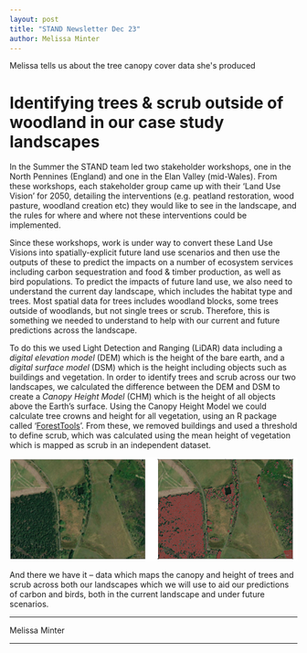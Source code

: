 ```yaml
---
layout: post
title: "STAND Newsletter Dec 23"
author: Melissa Minter
---
```


Melissa tells us about the tree canopy cover data she's produced

# Identifying trees & scrub outside of woodland in our case study landscapes

In the Summer the STAND team led two stakeholder workshops, one in the North Pennines (England) and one in the Elan Valley (mid-Wales). From these workshops, each stakeholder group came up with their ‘Land Use Vision’ for 2050, detailing the interventions (e.g. peatland restoration, wood pasture, woodland creation etc) they would like to see in the landscape, and the rules for where and where not these interventions could be implemented. 

Since these workshops, work is under way to convert these Land Use Visions into spatially-explicit future land use scenarios and then use the outputs of these to predict the impacts on a number of ecosystem services including carbon sequestration and food & timber production, as well as bird populations. To predict the impacts of future land use, we also need to understand the current day landscape, which includes the habitat type and trees. Most spatial data for trees includes woodland blocks, some trees outside of woodlands, but not single trees or scrub. Therefore, this is something we needed to understand to help with our current and future predictions across the landscape. 

To do this we used Light Detection and Ranging (LiDAR) data including a *digital elevation model* (DEM) which is the height of the bare earth, and a *digital surface model* (DSM) which is the height including objects such as buildings and vegetation. In order to identify trees and scrub across our two landscapes, we calculated the difference between the DEM and DSM to create a *Canopy Height Model* (CHM) which is the height of all objects above the Earth’s surface. Using the Canopy Height Model we could calculate tree crowns and height for all vegetation, using an R package called ‘[ForestTools](https://cran.r-project.org/web/packages/ForestTools/index.html)’. From these, we removed buildings and used a threshold to define scrub, which was calculated using the mean height of vegetation which is mapped as scrub in an independent dataset. 

<img src="/assets/img/tree_cover_maps.png">

And there we have it – data which maps the canopy and height of trees and scrub across both our landscapes which we will use to aid our predictions of carbon and birds, both in the current landscape and under future scenarios. 

***
Melissa Minter
***
